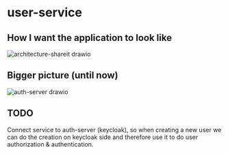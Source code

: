 # user-service

## How I want the application to look like
![architecture-shareit drawio](https://user-images.githubusercontent.com/19540700/234315008-f1a88482-507a-41f9-8fc3-488a934d7f04.png)


## Bigger picture (until now)
![auth-server drawio](https://user-images.githubusercontent.com/19540700/234315094-fcb42d08-54a8-4ad5-a9be-f7dee7f377b1.png)



## TODO
Connect service to auth-server (keycloak), so when creating a new user we can do the creation on keycloak side and 
therefore use it to do user authorization & authentication.
